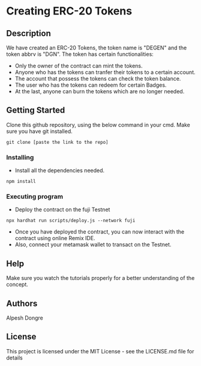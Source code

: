 # Creating ERC-20 Tokens

## Description

We have created an ERC-20 Tokens, the token name is "DEGEN" and the token abbrv is "DGN". The token has certain functionalities: 
* Only the owner of the contract can mint the tokens.
* Anyone who has the tokens can tranfer their tokens to a certain account.
* The account that possess the tokens can check the token balance.
* The user who has the tokens can redeem for certain Badges.
* At the last, anyone can burn the tokens which are no longer needed.

## Getting Started

Clone this github repository, using the below command in your cmd. Make sure you have git installed. 

```
git clone [paste the link to the repo]
```

### Installing

* Install all the dependencies needed.

```
npm install 
```

### Executing program

* Deploy the contract on the fuji Testnet 
```
npx hardhat run scripts/deploy.js --network fuji
```
* Once you have deployed the contract, you can now interact with the contract using online Remix IDE. 
* Also, connect your metamask wallet to transact on the Testnet.

## Help

Make sure you watch the tutorials properly for a better understanding of the concept.

## Authors

Alpesh Dongre

## License

This project is licensed under the MIT License - see the LICENSE.md file for details
